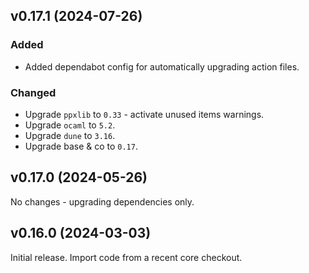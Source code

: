 ## v0.17.1 (2024-07-26)

### Added

- Added dependabot config for automatically upgrading action files.

### Changed

- Upgrade `ppxlib` to `0.33` - activate unused items warnings.
- Upgrade `ocaml` to `5.2`.
- Upgrade `dune` to `3.16`.
- Upgrade base & co to `0.17`.

## v0.17.0 (2024-05-26)

No changes - upgrading dependencies only.

## v0.16.0 (2024-03-03)

Initial release. Import code from a recent core checkout.
